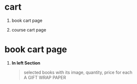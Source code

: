 # cart

1. book cart page

2. course cart page



# book cart page


1. __In left Section__  
      > selected books with its image, quantity, price for each  
       A GIFT WRAP PAPER 
